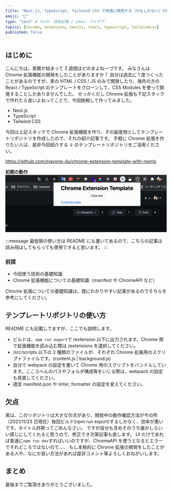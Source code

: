 ```yaml
---
title: "Next.js, TypeScript, Tailwind CSS で快適に開発する（かもしれない）Chrome拡張機能開発"
emoji: "🔌"
type: "tech" # tech: 技術記事 / idea: アイデア
topics: [chrome, extension, nextjs, react, typescript, tailwindcss]
published: false
---
```


## はじめに

こんにちは。実務が始まって 3 週間ほどのまよねーづです。
みなさんは Chrome 拡張機能の開発をしたことがありますか？
自分は過去に 1 度つくったことがあるのですが、素の HTML / CSS / JS のみで開発したり、海外の方の React / TypeScript のテンプレートをクローンして、CSS Modules を使って開発することしかありませんでした。
せっかくだし Chrome 拡張も下記スタックで作れたら良いよねってことで、今回挑戦して作ってみました。

- Next.js
- TypeScript
- Tailwind CSS

今回は上記スタックで Chrome 拡張機能を作り、その副産物としてテンプレートリポジトリを作成したので、それの紹介記事です。
手軽に Chrome 拡張を作りたい人は、是非今回紹介する ↓ のテンプレートリポジトリをご活用ください。

https://github.com/mayone-du/chrome-extension-template-with-nextjs

**初期の動作**
![](/images/react/chrome-extension-template-demo.gif)

:::message
最低限の使い方は README にも書いてあるので、こちらの記事は読み飛ばしてもらっても使用できると思います。
:::

### 前提

- 今回使う技術の基礎知識
- Chrome 拡張機能についての基礎知識（manifest や ChromeAPI など）

Chrome 拡張についての基礎知識は、既にわかりやすい記事があるのでそちらを参考にしてください。

## テンプレートリポジトリの使い方

README にも記載してますが、ここでも説明します。

- ビルドは、`npm run export`で /extension 以下に出力されます。Chrome 側で拡張機能を読み込む際は /extensions を選択してください。
- /src/scripts 以下の 2 種類のファイルが、それぞれ Chrome 拡張用のスクリプトファイルです。(content.js | background.js)
- 自分で webpack の設定を書いて Chrome 用のスクリプトをバンドルしています。ここらへんのパスやフォルダ構成等をいじる際は、webpack の設定も見直してください。
- 適宜 manifest.json や linter, formatter の設定を変えてください。

## 欠点

実は、このリポジトリは大きな欠点があり、開発中の動作確認方法が今の所（2021/11/23 日現在）毎回ビルド(npm run export)するしかなく、効率が悪いです。タイトル詐欺ってごめんなさい。
ですが自分も含めそのうち誰かしらいい感じにしてくれると思うので、修正でき次第記事も直します。
UI だけであれば普通に`npm run dev`すればいいのですが、ChromeAPI を使うとなるとエラーでそれどころではないので、、、
もし本格的に Chrome 拡張の開発をしたことがある人や、なにか良い方法があれば是非コメント等よろしくおねがいします。

## まとめ

最後までご覧頂きありがとうございました。
